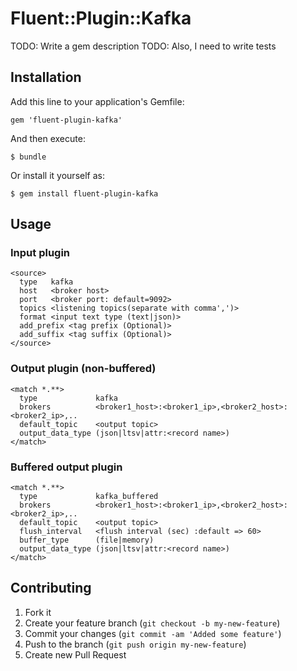 # Fluent::Plugin::Kafka

TODO: Write a gem description
TODO: Also, I need to write tests

## Installation

Add this line to your application's Gemfile:

    gem 'fluent-plugin-kafka'

And then execute:

    $ bundle

Or install it yourself as:

    $ gem install fluent-plugin-kafka

## Usage

### Input plugin

    <source>
      type   kafka
      host   <broker host>
      port   <broker port: default=9092>
      topics <listening topics(separate with comma',')>
      format <input text type (text|json)>
      add_prefix <tag prefix (Optional)>
      add_suffix <tag suffix (Optional)>
    </source>

### Output plugin (non-buffered)

    <match *.**>
      type             kafka
      brokers          <broker1_host>:<broker1_ip>,<broker2_host>:<broker2_ip>,..
      default_topic    <output topic>
      output_data_type (json|ltsv|attr:<record name>)
    </match>

### Buffered output plugin

    <match *.**>
      type             kafka_buffered
      brokers          <broker1_host>:<broker1_ip>,<broker2_host>:<broker2_ip>,..
      default_topic    <output topic>
      flush_interval   <flush interval (sec) :default => 60>
      buffer_type      (file|memory)
      output_data_type (json|ltsv|attr:<record name>)
    </match>

## Contributing

1. Fork it
2. Create your feature branch (`git checkout -b my-new-feature`)
3. Commit your changes (`git commit -am 'Added some feature'`)
4. Push to the branch (`git push origin my-new-feature`)
5. Create new Pull Request
